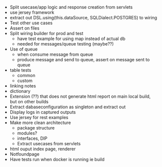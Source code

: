 - Split usecase/app logic and response creation from servlets
- use jersey framework
- extract out  DSL.using(this.dataSource, SQLDialect.POSTGRES) to wiring
- Test other use cases
- Assert on files
- Split wiring builder for prod and test 
    - have test example for using map instead of actual db
    - needed for messages/queue testing (maybe??)
- Use of queue
    - when consume message from queue
    - produce message and send to queue, assert on message sent to queue
- table tests
    - common
    - custom
- linking notes
- dictionary
- Extension (??) that does not generate html report on main local build, but on other builds
- Extract dabaseconfiguration as singleton and extract out
- Display logs in captured outputs
- Use jersey for rest examples
- Make more clean architecture
    - package structure
    - modules?
    - interfaces, DIP
    - Extract usecases from servlets
- html ouput index page, renderer
- Notfoundpage
- Have tests run when docker is running ie build

